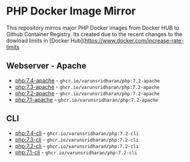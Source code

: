 # PHP Docker Image Mirror
This repository mirros major PHP Docker images from Docker HUB to Github Container Registry. 
Its created due to the recent changes to the dowload limits in [Docker Hub](https://www.docker.com/increase-rate-limits


## Webserver - Apache
* [php:7.4-apache](https://hub.docker.com/_/php?tab=tags&page=1&name=7.4-apache) - `ghcr.io/varunsridharan/php:7.2-apache`
* [php:7.3-apache](https://hub.docker.com/_/php?tab=tags&page=1&name=7.3-apache) - `ghcr.io/varunsridharan/php:7.2-apache`
* [php:7.2-apache](https://hub.docker.com/_/php?tab=tags&page=1&name=7.2-apache) - `ghcr.io/varunsridharan/php:7.2-apache`
* [php:7.1-apache](https://hub.docker.com/_/php?tab=tags&page=1&name=7.1-apache) - `ghcr.io/varunsridharan/php:7.2-apache`


## CLI
* [php:7.4-cli](https://hub.docker.com/_/php?tab=tags&page=1&name=7.4-cli) - `ghcr.io/varunsridharan/php:7.2-cli`
* [php:7.3-cli](https://hub.docker.com/_/php?tab=tags&page=1&name=7.3-cli) - `ghcr.io/varunsridharan/php:7.2-cli`
* [php:7.2-cli](https://hub.docker.com/_/php?tab=tags&page=1&name=7.2-cli) - `ghcr.io/varunsridharan/php:7.2-cli`
* [php:7.1-cli](https://hub.docker.com/_/php?tab=tags&page=1&name=7.1-cli) - `ghcr.io/varunsridharan/php:7.2-cli`
